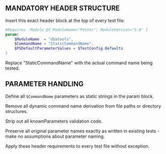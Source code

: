 ## MANDATORY HEADER STRUCTURE

Insert this exact header block at the top of every test file:
```powershell
#Requires -Module @{ ModuleName="Pester"; ModuleVersion="5.0" }
param(
    $ModuleName  = "dbatools",
    $CommandName = "StaticCommandName",
    $PSDefaultParameterValues = $TestConfig.Defaults
)
```

Replace "StaticCommandName" with the actual command name being tested.

## PARAMETER HANDLING

Define all `$CommandName` parameters as static strings in the param block.

Remove all dynamic command name derivation from file paths or directory structures.

Strip out all knownParameters validation code.

Preserve all original parameter names exactly as written in existing tests - make no assumptions about parameter naming.

Apply these header requirements to every test file without exception.
